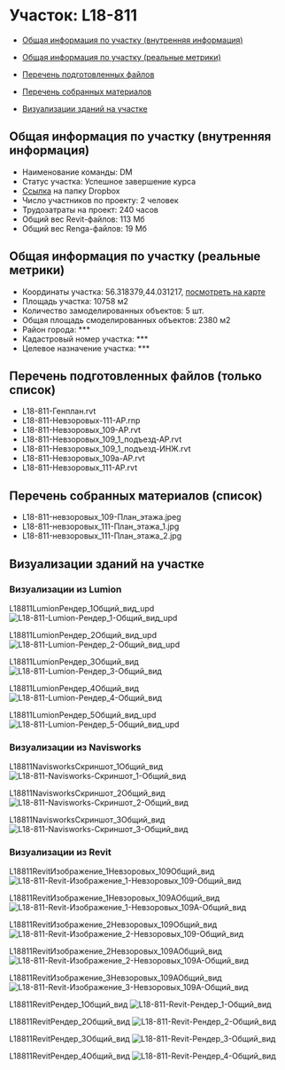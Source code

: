 # Участок: L18-811

* [Общая информация по участку (внутренняя информация)](#Chapter1)

* [Общая информация по участку (реальные метрики)](#Chapter2)

* [Перечень подготовленных файлов](#Chapter3)

* [Перечень собранных материалов](#Chapter4)

* [Визуализации зданий на участке](#Chapter5)

## <a id="Chapter1"></a> Общая информация по участку (внутренняя информация)
+ Наименование команды: DM
+ Статус участка: Успешное завершение курса
+ [Ссылка](https://www.dropbox.com/sh/wvvgv1nw1iqred9/AAD1e-s4jrxq-fLJD_06-qC1a/L18_811?dl=0) на папку Dropbox
+ Число участников по проекту: 2 человек
+ Трудозатраты на проект: 240 часов
+ Общий вес Revit-файлов: 113 Мб
+ Общий вес Renga-файлов: 19 Мб
## <a id="Chapter2"></a> Общая информация по участку (реальные метрики)
+ Координаты участка: 56.318379,44.031217, [посмотреть на карте](https://yandex.ru/maps/47/nizhny-novgorod/?ll=44.031217%2C56.318379&z=19)
+ Площадь участка: 10758 м2
+ Количество замоделированных объектов: 5 шт.
+ Общая площадь смоделированных объектов: 2380 м2
+ Район города: *** 
+ Кадастровый номер участка: *** 
+ Целевое назначение участка: *** 
## <a id="Chapter3"></a> Перечень подготовленных файлов (только список)
+ L18-811-Генплан.rvt
+ L18-811-Невзоровых-111-АР.rnp
+ L18-811-Невзоровых_109-АР.rvt
+ L18-811-Невзоровых_109_1_подъезд-АР.rvt
+ L18-811-Невзоровых_109_1_подъезд-ИНЖ.rvt
+ L18-811-Невзоровых_109а-АР.rvt
+ L18-811-Невзоровых_111-АР.rvt
## <a id="Chapter4"></a> Перечень собранных материалов (список)
+ L18-811-невзоровых_109-План_этажа.jpeg
+ L18-811-невзоровых_111-План_этажа_1.jpg
+ L18-811-невзоровых_111-План_этажа_2.jpg
## <a id="Chapter5"></a> Визуализации зданий на участке
### Визуализации из Lumion
L18811LumionРендер_1Общий_вид_upd
![L18-811-Lumion-Рендер_1-Общий_вид_upd](/Images/L18_811/L18-811-Lumion-Рендер_1-Общий_вид_upd_Compressed.jpg)

L18811LumionРендер_2Общий_вид_upd
![L18-811-Lumion-Рендер_2-Общий_вид_upd](/Images/L18_811/L18-811-Lumion-Рендер_2-Общий_вид_upd_Compressed.jpg)

L18811LumionРендер_3Общий_вид
![L18-811-Lumion-Рендер_3-Общий_вид](/Images/L18_811/L18-811-Lumion-Рендер_3-Общий_вид_Compressed.jpg)

L18811LumionРендер_4Общий_вид
![L18-811-Lumion-Рендер_4-Общий_вид](/Images/L18_811/L18-811-Lumion-Рендер_4-Общий_вид_Compressed.jpg)

L18811LumionРендер_5Общий_вид_upd
![L18-811-Lumion-Рендер_5-Общий_вид_upd](/Images/L18_811/L18-811-Lumion-Рендер_5-Общий_вид_upd_Compressed.jpg)

### Визуализации из Navisworks
L18811NavisworksСкриншот_1Общий_вид
![L18-811-Navisworks-Скриншот_1-Общий_вид](/Images/L18_811/L18-811-Navisworks-Скриншот_1-Общий_вид_Compressed.jpg)

L18811NavisworksСкриншот_2Общий_вид
![L18-811-Navisworks-Скриншот_2-Общий_вид](/Images/L18_811/L18-811-Navisworks-Скриншот_2-Общий_вид_Compressed.jpg)

L18811NavisworksСкриншот_3Общий_вид
![L18-811-Navisworks-Скриншот_3-Общий_вид](/Images/L18_811/L18-811-Navisworks-Скриншот_3-Общий_вид_Compressed.jpg)

### Визуализации из Revit
L18811RevitИзображение_1Невзоровых_109Общий_вид
![L18-811-Revit-Изображение_1-Невзоровых_109-Общий_вид](/Images/L18_811/L18-811-Revit-Изображение_1-Невзоровых_109-Общий_вид_Compressed.jpg)

L18811RevitИзображение_1Невзоровых_109АОбщий_вид
![L18-811-Revit-Изображение_1-Невзоровых_109А-Общий_вид](/Images/L18_811/L18-811-Revit-Изображение_1-Невзоровых_109А-Общий_вид_Compressed.jpg)

L18811RevitИзображение_2Невзоровых_109Общий_вид
![L18-811-Revit-Изображение_2-Невзоровых_109-Общий_вид](/Images/L18_811/L18-811-Revit-Изображение_2-Невзоровых_109-Общий_вид_Compressed.jpg)

L18811RevitИзображение_2Невзоровых_109АОбщий_вид
![L18-811-Revit-Изображение_2-Невзоровых_109А-Общий_вид](/Images/L18_811/L18-811-Revit-Изображение_2-Невзоровых_109А-Общий_вид_Compressed.jpg)

L18811RevitИзображение_3Невзоровых_109АОбщий_вид
![L18-811-Revit-Изображение_3-Невзоровых_109А-Общий_вид](/Images/L18_811/L18-811-Revit-Изображение_3-Невзоровых_109А-Общий_вид_Compressed.jpg)

L18811RevitРендер_1Общий_вид
![L18-811-Revit-Рендер_1-Общий_вид](/Images/L18_811/L18-811-Revit-Рендер_1-Общий_вид_Compressed.jpg)

L18811RevitРендер_2Общий_вид
![L18-811-Revit-Рендер_2-Общий_вид](/Images/L18_811/L18-811-Revit-Рендер_2-Общий_вид_Compressed.jpg)

L18811RevitРендер_3Общий_вид
![L18-811-Revit-Рендер_3-Общий_вид](/Images/L18_811/L18-811-Revit-Рендер_3-Общий_вид_Compressed.jpg)

L18811RevitРендер_4Общий_вид
![L18-811-Revit-Рендер_4-Общий_вид](/Images/L18_811/L18-811-Revit-Рендер_4-Общий_вид_Compressed.jpg)

